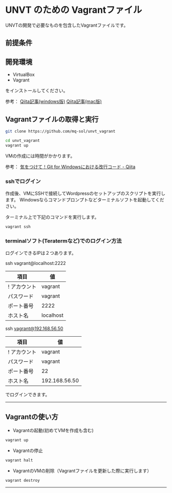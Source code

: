 # UNVT のための Vagrantファイル

UNVTの開発で必要なものを包含したVagrantファイルです。


## 前提条件


## 開発環境

* VirtualBox
* Vagrant

をインストールしてください。

参考：
  [Qiita記事(windows版)](https://qiita.com/aoi70/items/b66a451f4b7f5f05beec)
  [Qiita記事(mac版)](https://qiita.com/uhooi/items/fed061205a13bdaaa514)


## Vagrantファイルの取得と実行

```bash
git clone https://github.com/mq-sol/unvt_vagrant

cd unvt_vagrant
vagrant up
```

VMの作成には時間がかかります。


参考： [気をつけて！Git for Windowsにおける改行コード - Qiita](https://qiita.com/uggds/items/00a1974ec4f115616580)

### sshでログイン

作成後、VMにSSHで接続してWordpressのセットアップのスクリプトを実行します。
Windowsならコマンドプロンプトなどターミナルソフトを起動してください。

ターミナル上で下記のコマンドを実行します。

```bash
vagrant ssh
```

### terminalソフト(Teratermなど)でのログイン方法

ログインできるIPは２つあります。

ssh vagrant@localhost:2222

| 項目 | 値 |
| -- | -- |
! アカウント | vagrant |
| パスワード | vagrant |
| ポート番号 | 2222 |
| ホスト名 | localhost |

ssh vagrant@192.168.56.50

| 項目 | 値 |
| -- | -- |
! アカウント | vagrant |
| パスワード | vagrant |
| ポート番号 | 22 |
| ホスト名 | 192.168.56.50 |

でログインできます。

---

## Vagrantの使い方

* Vagrantの起動(初めてVMを作成も含む)

```bash
vagrant up
```

* Vagrantの停止

```bash
vagrant halt
```

* VagrantのVMの削除（Vagrantファイルを更新した際に実行します）

```bash
vagrant destroy
```

---
